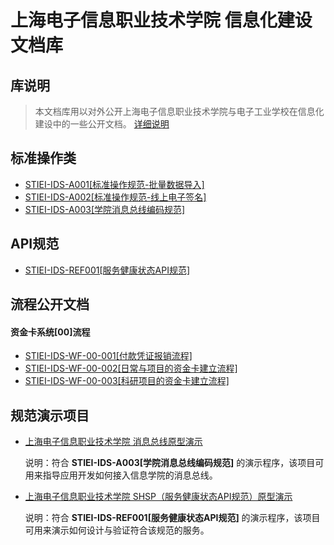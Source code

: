 
上海电子信息职业技术学院 信息化建设文档库
===================================



## 库说明

> 本文档库用以对外公开上海电子信息职业技术学院与电子工业学校在信息化建设中的一些公开文档。
>  [详细说明](./aboutme)

## 标准操作类

+ [STIEI-IDS-A001[标准操作规范-批量数据导入] ](./pages/STIEI-IDS-A001.html)
+ [STIEI-IDS-A002[标准操作规范-线上电子签名] ](./pages/STIEI-IDS-A002.html)
+ [STIEI-IDS-A003[学院消息总线编码规范]](./pages/STIEI-IDS-A003.html)

## API规范

+ [STIEI-IDS-REF001[服务健康状态API规范] ](./pages/STIEI-IDS-REF001.html)


## 流程公开文档

#### 资金卡系统[00]流程

+ [STIEI-IDS-WF-00-001[付款凭证报销流程] ](./pages/STIEI-IDS-WF-00-001.html)
+ [STIEI-IDS-WF-00-002[日常与项目的资金卡建立流程] ](./pages/STIEI-IDS-WF-00-002.html)
+ [STIEI-IDS-WF-00-003[科研项目的资金卡建立流程] ](./pages/STIEI-IDS-WF-00-003.html)



## 规范演示项目

+ [上海电子信息职业技术学院 消息总线原型演示](https://sonicdx.github.io/RabbitMQ_STIEI_PrototypeDemo/)

  说明：符合 **STIEI-IDS-A003[学院消息总线编码规范]** 的演示程序，该项目可用来指导应用开发如何接入信息学院的消息总线。

+ [上海电子信息职业技术学院 SHSP（服务健康状态API规范）原型演示](https://sonicdx.github.io/SHSP_STIEI_PrototypeDemo/)

  说明：符合 **STIEI-IDS-REF001[服务健康状态API规范]** 的演示程序，该项目可用来演示如何设计与验证符合该规范的服务。